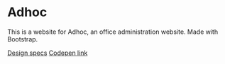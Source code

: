 # Adhoc

This is a website for Adhoc, an office administration website.
Made with Bootstrap.

[Design specs](https://s3.amazonaws.com/codecademy-content/courses/learn-bootstrap-4/adhoc/adhoc+design+spec.png)
[Codepen link](https://codepen.io/ashalexis/pen/OJyVxRJ?editors=1000)
